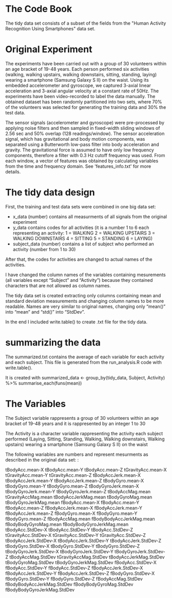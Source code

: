 # The Code Book

The tidy data set consists of a subset of the fields from the "Human Activity Recognition Using Smartphones" data set. 

# Original Experiment


The experiments have been carried out with a group of 30 volunteers within an age bracket of 19-48 years. Each person performed six activities (walking, walking upstairs, walking downstairs, sitting, standing, laying) wearing a smartphone (Samsung Galaxy S II) on the waist. 
Using its embedded accelerometer and gyroscope, we captured 3-axial linear acceleration and 3-axial angular velocity at a constant rate of 50Hz. 
The experiments have been video-recorded to label the data manually. 
The obtained dataset has been randomly partitioned into two sets, where 70% of the volunteers was selected for generating the training data and 30% the test data. 

The sensor signals (accelerometer and gyroscope) were pre-processed by applying noise filters and then sampled in fixed-width sliding windows of 2.56 sec and 50% overlap (128 readings/window). 
The sensor acceleration signal, which has gravitational and body motion components, was separated using a Butterworth low-pass filter into body acceleration and gravity. 
The gravitational force is assumed to have only low frequency components, therefore a filter with 0.3 Hz cutoff frequency was used. 
From each window, a vector of features was obtained by calculating variables from the time and frequency domain. 
See 'features_info.txt' for more details. 

# The tidy data design

First, the training and test data sets were combined in one big data set:
* x_data (number) contains all measurments of all signals from the original experiment
* y_data contains codes for all activities (it is a number 1 to 6 each representing an activity:
		1 = WALKING
 		2 = WALKING UPSTAIRS
		3 = WALKING DOWNSTAIRS
		4 = SITTING
		5 = STANDING
		6 = LAYING)
* subject_data (number) contains a list of subject who performed an activity (number from 1 to 30)

After that, the codes for activities are changed to actual names of the activities.

I have changed the column names of the variables containing mesurements (all variables except “Subject” and “Activity”) because they contained characters that are not allowed as column names.

The tidy data set is created extracting only columns containing mean and standard deviation measurements and changing column names to be more readable. Names are very similar to original names, changing only “mean()” into “mean” and “std()” into “StdDev”.

In the end I included write.table() to create .txt file for the tidy data.
# summarizing the data

The summarized.txt contains the average of each variable for each activity and each subject.
This file is generated from the run_analysis.R code with write.table().

It is created with 
summarized_data <- group_by(tidy_data, Subject, Activity) %>% summarise_each(funs(mean))



# The Variables


The Subject variable rappresents a group of 30 volunteers within an age bracket of 19-48 years and it is rappresented by an integer 1 to 30

The Activity is a character variable rappresenting the activity each subject performed (Laying, Sitting, Standing, Walking, Walking downstairs, Walking upstairs) wearing a smartphone (Samsung Galaxy S II) on the waist

The following wariables are numbers and represent mesurments as described in the original data set:
:

tBodyAcc.mean-X
tBodyAcc.mean-Y
tBodyAcc.mean-Z
tGravityAcc.mean-X
tGravityAcc.mean-Y
tGravityAcc.mean-Z
tBodyAccJerk.mean-X
tBodyAccJerk.mean-Y
tBodyAccJerk.mean-Z
tBodyGyro.mean-X
tBodyGyro.mean-Y
tBodyGyro.mean-Z
tBodyGyroJerk.mean-X
tBodyGyroJerk.mean-Y
tBodyGyroJerk.mean-Z
tBodyAccMag.mean
tGravityAccMag.mean
tBodyAccJerkMag.mean
tBodyGyroMag.mean
tBodyGyroJerkMag.mean
fBodyAcc.mean-X
fBodyAcc.mean-Y
fBodyAcc.mean-Z
fBodyAccJerk.mean-X
fBodyAccJerk.mean-Y
fBodyAccJerk.mean-Z
fBodyGyro.mean-X
fBodyGyro.mean-Y
fBodyGyro.mean-Z
fBodyAccMag.mean
fBodyBodyAccJerkMag.mean
fBodyBodyGyroMag.mean
fBodyBodyGyroJerkMag.mean
tBodyAcc.StdDev-X
tBodyAcc.StdDev-Y
tBodyAcc.StdDev-Z
tGravityAcc.StdDev-X
tGravityAcc.StdDev-Y
tGravityAcc.StdDev-Z
tBodyAccJerk.StdDev-X
tBodyAccJerk.StdDev-Y
tBodyAccJerk.StdDev-Z
tBodyGyro.StdDev-X
tBodyGyro.StdDev-Y
tBodyGyro.StdDev-Z
tBodyGyroJerk.StdDev-X
tBodyGyroJerk.StdDev-Y
tBodyGyroJerk.StdDev-Z
tBodyAccMag.StdDev
tGravityAccMag.StdDev
tBodyAccJerkMag.StdDev
tBodyGyroMag.StdDev
tBodyGyroJerkMag.StdDev
fBodyAcc.StdDev-X
fBodyAcc.StdDev-Y
fBodyAcc.StdDev-Z
fBodyAccJerk.StdDev-X
fBodyAccJerk.StdDev-Y
fBodyAccJerk.StdDev-Z
fBodyGyro.StdDev-X
fBodyGyro.StdDev-Y
fBodyGyro.StdDev-Z
fBodyAccMag.StdDev
fBodyBodyAccJerkMag.StdDev
fBodyBodyGyroMag.StdDev
fBodyBodyGyroJerkMag.StdDev


